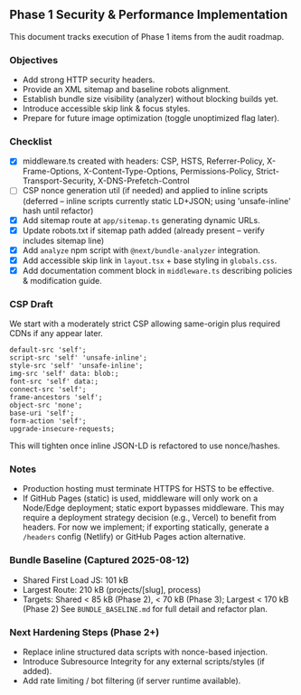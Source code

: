 ## Phase 1 Security & Performance Implementation

This document tracks execution of Phase 1 items from the audit roadmap.

### Objectives
- Add strong HTTP security headers.
- Provide an XML sitemap and baseline robots alignment.
- Establish bundle size visibility (analyzer) without blocking builds yet.
- Introduce accessible skip link & focus styles.
- Prepare for future image optimization (toggle unoptimized flag later).

### Checklist
- [x] middleware.ts created with headers: CSP, HSTS, Referrer-Policy, X-Frame-Options, X-Content-Type-Options, Permissions-Policy, Strict-Transport-Security, X-DNS-Prefetch-Control
- [ ] CSP nonce generation util (if needed) and applied to inline scripts (deferred – inline scripts currently static LD+JSON; using 'unsafe-inline' hash until refactor)
- [x] Add sitemap route at `app/sitemap.ts` generating dynamic URLs.
- [x] Update robots.txt if sitemap path added (already present – verify includes sitemap line)
- [x] Add `analyze` npm script with `@next/bundle-analyzer` integration.
- [x] Add accessible skip link in `layout.tsx` + base styling in `globals.css`.
- [x] Add documentation comment block in `middleware.ts` describing policies & modification guide.

### CSP Draft
We start with a moderately strict CSP allowing same-origin plus required CDNs if any appear later.

```
default-src 'self';
script-src 'self' 'unsafe-inline';
style-src 'self' 'unsafe-inline';
img-src 'self' data: blob:;
font-src 'self' data:;
connect-src 'self';
frame-ancestors 'self';
object-src 'none';
base-uri 'self';
form-action 'self';
upgrade-insecure-requests;
```

This will tighten once inline JSON-LD is refactored to use nonce/hashes.

### Notes
- Production hosting must terminate HTTPS for HSTS to be effective.
- If GitHub Pages (static) is used, middleware will only work on a Node/Edge deployment; static export bypasses middleware. This may require a deployment strategy decision (e.g., Vercel) to benefit from headers. For now we implement; if exporting statically, generate a `/headers` config (Netlify) or GitHub Pages action alternative.

### Bundle Baseline (Captured 2025-08-12)
- Shared First Load JS: 101 kB
- Largest Route: 210 kB (projects/[slug], process)
- Targets: Shared < 85 kB (Phase 2), < 70 kB (Phase 3); Largest < 170 kB (Phase 2)
See `BUNDLE_BASELINE.md` for full detail and refactor plan.

### Next Hardening Steps (Phase 2+)
- Replace inline structured data scripts with nonce-based injection.
- Introduce Subresource Integrity for any external scripts/styles (if added).
- Add rate limiting / bot filtering (if server runtime available).
